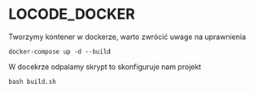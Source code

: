 ﻿# LOCODE_DOCKER
Tworzymy kontener w dockerze, warto zwrócić uwage na uprawnienia
```
docker-compose up -d --build 
```

W docekrze odpalamy skrypt to skonfiguruje nam projekt
```
bash build.sh
```

